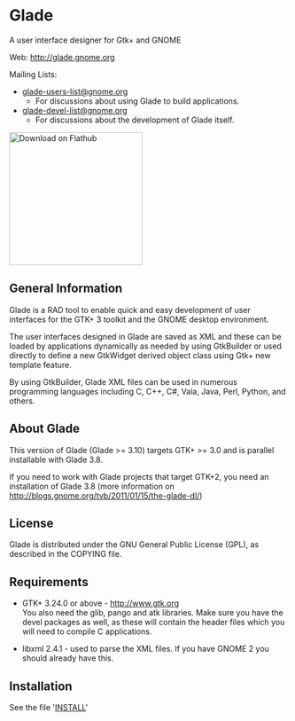 # Glade

A user interface designer for Gtk+ and GNOME

Web: <http://glade.gnome.org>

Mailing Lists: 

* <glade-users-list@gnome.org>
  * For discussions about using Glade to build applications.
* <glade-devel-list@gnome.org>
  * For discussions about the development of Glade itself.

<a href='https://flathub.org/apps/details/org.gnome.Glade'><img width='240' alt='Download on Flathub' src='https://flathub.org/assets/badges/flathub-badge-i-en.png'/></a>

## General Information

Glade is a RAD tool to enable quick and easy development of user interfaces
for the GTK+ 3 toolkit and the GNOME desktop environment. 

The user interfaces designed in Glade are saved as XML and these can be loaded
by applications dynamically as needed by using GtkBuilder or used directly to
define a new GtkWidget derived object class using Gtk+ new template feature.

By using GtkBuilder, Glade XML files can be used in numerous programming 
languages including C, C++, C#, Vala, Java, Perl, Python, and others. 

## About Glade

This version of Glade (Glade >= 3.10) targets GTK+ >= 3.0 and is parallel
installable with Glade 3.8.

If you need to work with Glade projects that target GTK+2, you need an
installation of Glade 3.8 (more information on http://blogs.gnome.org/tvb/2011/01/15/the-glade-dl/)

## License

Glade is distributed under the GNU General Public License (GPL), as described
in the COPYING file.

## Requirements

* GTK+ 3.24.0 or above - <http://www.gtk.org>  
  You also need the glib, pango and atk libraries.
  Make sure you have the devel packages as well, as these will contain the
  header files which you will need to compile C applications.

* libxml 2.4.1 - used to parse the XML files. If you have GNOME 2 you
  should already have this.

## Installation

See the file '[INSTALL](INSTALL)'
